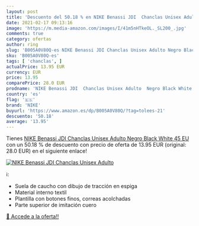 ```yaml
---
layout: post
title: 'Descuento del 50.18 % en NIKE Benassi JDI  Chanclas Unisex Adulto'
date: 2021-02-17 09:13:16
image: 'https://m.media-amazon.com/images/I/41m5nHTkeOL._SL200_.jpg'
comments: true
category: ofertas
author: ring
slug: 'B005A0V80Q-es NIKE Benassi JDI Chanclas Unisex Adulto Negro Black White...'
sku: 'B005A0V80Q-es'
tags: [ 'chanclas', ]
actualPrice: 13.95 EUR
currency: EUR
price: 13.95
comparePrice: 28.0 EUR
prodname: 'NIKE Benassi JDI  Chanclas Unisex Adulto  Negro Black White  45 EU'
country: 'es'
flag: '🇪🇸'
brand: 'NIKE'
buyurl: 'https://www.amazon.es/dp/B005A0V80Q/?tag=tolees-21'
descuento: '50.18'
average: '13.95'
---
```


Tienes [NIKE Benassi JDI  Chanclas Unisex Adulto  Negro Black White  45 EU](https://www.amazon.es/dp/B005A0V80Q/?tag=tolees-21) con un 50.18 % de descuento con precio de oferta de 13.95 EUR (original: 28.0 EUR) en el siguiente enlace!

[![NIKE Benassi JDI  Chanclas Unisex Adulto](https://m.media-amazon.com/images/I/41m5nHTkeOL._SL200_.jpg)](https://www.amazon.es/dp/B005A0V80Q/?tag=tolees-21)

ℹ️:

- Suela de caucho con dibujo de tracción en espiga
- Material interno textil
- Plantilla con botones finos, correas acolchadas
- Parte superior de imitación cuero

[🛒 Accede a la oferta!!](https://www.amazon.es/dp/B005A0V80Q/?tag=tolees-21)
